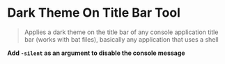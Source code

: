 # Dark Theme On Title Bar Tool
 > Applies a dark theme on the title bar of any console application title bar (works with bat files), basically any application that uses a shell

**Add ``` -silent ``` as an argument to disable the console message**
